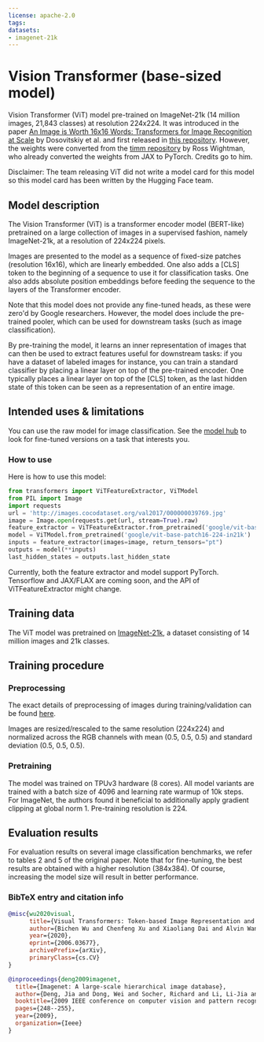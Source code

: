 ```yaml
---
license: apache-2.0
tags:
datasets:
- imagenet-21k
---
```


# Vision Transformer (base-sized model) 

Vision Transformer (ViT) model pre-trained on ImageNet-21k (14 million images, 21,843 classes) at resolution 224x224. It was introduced in the paper [An Image is Worth 16x16 Words: Transformers for Image Recognition at Scale](https://arxiv.org/abs/2010.11929) by Dosovitskiy et al. and first released in [this repository](https://github.com/google-research/vision_transformer). However, the weights were converted from the [timm repository](https://github.com/rwightman/pytorch-image-models) by Ross Wightman, who already converted the weights from JAX to PyTorch. Credits go to him. 

Disclaimer: The team releasing ViT did not write a model card for this model so this model card has been written by the Hugging Face team.

## Model description

The Vision Transformer (ViT) is a transformer encoder model (BERT-like) pretrained on a large collection of images in a supervised fashion, namely ImageNet-21k, at a resolution of 224x224 pixels. 

Images are presented to the model as a sequence of fixed-size patches (resolution 16x16), which are linearly embedded. One also adds a [CLS] token to the beginning of a sequence to use it for classification tasks. One also adds absolute position embeddings before feeding the sequence to the layers of the Transformer encoder.

Note that this model does not provide any fine-tuned heads, as these were zero'd by Google researchers. However, the model does include the pre-trained pooler, which can be used for downstream tasks (such as image classification).

By pre-training the model, it learns an inner representation of images that can then be used to extract features useful for downstream tasks: if you have a dataset of labeled images for instance, you can train a standard classifier by placing a linear layer on top of the pre-trained encoder. One typically places a linear layer on top of the [CLS] token, as the last hidden state of this token can be seen as a representation of an entire image.

## Intended uses & limitations

You can use the raw model for image classification. See the [model hub](https://huggingface.co/models?search=google/vit) to look for
fine-tuned versions on a task that interests you.

### How to use

Here is how to use this model:

```python
from transformers import ViTFeatureExtractor, ViTModel
from PIL import Image
import requests
url = 'http://images.cocodataset.org/val2017/000000039769.jpg'
image = Image.open(requests.get(url, stream=True).raw)
feature_extractor = ViTFeatureExtractor.from_pretrained('google/vit-base-patch16-224-in21k')
model = ViTModel.from_pretrained('google/vit-base-patch16-224-in21k')
inputs = feature_extractor(images=image, return_tensors="pt")
outputs = model(**inputs)
last_hidden_states = outputs.last_hidden_state
```

Currently, both the feature extractor and model  support PyTorch. Tensorflow and JAX/FLAX are coming soon, and the API of ViTFeatureExtractor might change.

## Training data

The ViT model was pretrained on [ImageNet-21k](http://www.image-net.org/), a dataset consisting of 14 million images and 21k classes. 

## Training procedure

### Preprocessing

The exact details of preprocessing of images during training/validation can be found [here](https://github.com/google-research/vision_transformer/blob/master/vit_jax/input_pipeline.py). 

Images are resized/rescaled to the same resolution (224x224) and normalized across the RGB channels with mean (0.5, 0.5, 0.5) and standard deviation (0.5, 0.5, 0.5).

### Pretraining

The model was trained on TPUv3 hardware (8 cores). All model variants are trained with a batch size of 4096 and learning rate warmup of 10k steps. For ImageNet, the authors found it beneficial to additionally apply gradient clipping at global norm 1. Pre-training resolution is 224.

## Evaluation results

For evaluation results on several image classification benchmarks, we refer to tables 2 and 5 of the original paper. Note that for fine-tuning, the best results are obtained with a higher resolution (384x384). Of course, increasing the model size will result in better performance.

### BibTeX entry and citation info

```bibtex
@misc{wu2020visual,
      title={Visual Transformers: Token-based Image Representation and Processing for Computer Vision}, 
      author={Bichen Wu and Chenfeng Xu and Xiaoliang Dai and Alvin Wan and Peizhao Zhang and Zhicheng Yan and Masayoshi Tomizuka and Joseph Gonzalez and Kurt Keutzer and Peter Vajda},
      year={2020},
      eprint={2006.03677},
      archivePrefix={arXiv},
      primaryClass={cs.CV}
}
```

```bibtex
@inproceedings{deng2009imagenet,
  title={Imagenet: A large-scale hierarchical image database},
  author={Deng, Jia and Dong, Wei and Socher, Richard and Li, Li-Jia and Li, Kai and Fei-Fei, Li},
  booktitle={2009 IEEE conference on computer vision and pattern recognition},
  pages={248--255},
  year={2009},
  organization={Ieee}
}
```